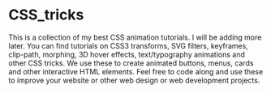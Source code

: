 # CSS_tricks
This is a collection of my best CSS animation tutorials. I will be adding more later. You can find tutorials on CSS3 transforms, SVG filters, keyframes, clip-path, morphing, 3D hover effects, text/typography animations and other CSS tricks. We use these to create animated buttons, menus, cards and other interactive HTML elements. Feel free to code along and use these to improve your website or other web design or web development projects.

